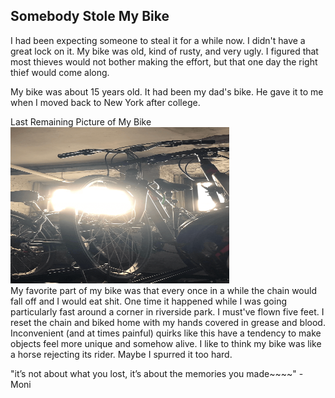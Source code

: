 ## Somebody Stole My Bike

I had been expecting someone to steal it for a while now. I didn't have a great lock on it. My bike was old, kind of rusty, and very ugly. I figured that most thieves would not bother making the effort, but that one day the right thief would come along.

My bike was about 15 years old. It had been my dad's bike. He gave it to me when I moved back to New York after college. 
<div class="lg:col-start-2 lg:col-span-11 lg:flex items-center">
<div class="flex-none">
    <div class="p-4 bg-periwinkle rounded-t inline-block rounded text-white">
    Last Remaining Picture of My Bike
    </div>
</div>
<div class="lg:flex-grow lg:flex lg:items-center lg:justify-center">
    <img class="mx-auto rounded" src="/static/images/bike.png" alt="A picture of my bike." width="350" height="250">
</div>
</div>
My favorite part of my bike was that every once in a while the chain would fall off and I would eat shit. One time it happened while I was going particularly fast around a corner in riverside park. I must've flown five feet. I reset the chain and biked home with my hands covered in grease and blood. Inconvenient (and at times painful) quirks like this have a tendency to make objects feel more unique and somehow alive. I like to think my bike was like a horse rejecting its rider. Maybe I spurred it too hard.  

"it’s not about what you lost, it’s about the memories you made~~~~" - Moni